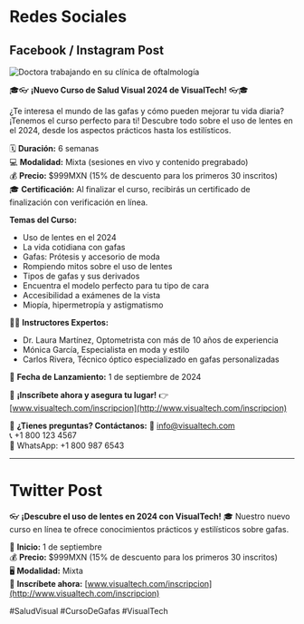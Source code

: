 # Redes Sociales

## Facebook / Instagram Post

![Doctora trabajando en su clínica de oftalmología](https://img.freepik.com/foto-gratis/doctora-trabajando-su-clinica-oftalmologia_23-2149082457.jpg?t=st=1721103069~exp=1721106669~hmac=dc8e789e1a66f5d871188a95e4722f42beb1faa4285cc33cf889be7346228322&w=2000)

🎓👓 **¡Nuevo Curso de Salud Visual 2024 de VisualTech!** 👓🎓

¿Te interesa el mundo de las gafas y cómo pueden mejorar tu vida diaria? ¡Tenemos el curso perfecto para ti! Descubre todo sobre el uso de lentes en el 2024, desde los aspectos prácticos hasta los estilísticos.

🗓 **Duración:** 6 semanas  
💻 **Modalidad:** Mixta (sesiones en vivo y contenido pregrabado)  
💰 **Precio:** $999MXN (15% de descuento para los primeros 30 inscritos)  
🎓 **Certificación:** Al finalizar el curso, recibirás un certificado de finalización con verificación en línea.

**Temas del Curso:**
- Uso de lentes en el 2024
- La vida cotidiana con gafas
- Gafas: Prótesis y accesorio de moda
- Rompiendo mitos sobre el uso de lentes
- Tipos de gafas y sus derivados
- Encuentra el modelo perfecto para tu tipo de cara
- Accesibilidad a exámenes de la vista
- Miopía, hipermetropía y astigmatismo

👩‍🏫 **Instructores Expertos:**
- Dr. Laura Martínez, Optometrista con más de 10 años de experiencia
- Mónica García, Especialista en moda y estilo
- Carlos Rivera, Técnico óptico especializado en gafas personalizadas

📅 **Fecha de Lanzamiento:** 1 de septiembre de 2024

🔗 **¡Inscríbete ahora y asegura tu lugar!** 👉 [www.visualtech.com/inscripcion](http://www.visualtech.com/inscripcion)

💬 **¿Tienes preguntas? Contáctanos:**
📧 info@visualtech.com  
📞 +1 800 123 4567  
📲 WhatsApp: +1 800 987 6543

---

# Twitter Post

👓 **¡Descubre el uso de lentes en 2024 con VisualTech!** 🎓 Nuestro nuevo curso en línea te ofrece conocimientos prácticos y estilísticos sobre gafas.

📅 **Inicio:** 1 de septiembre  
💰 **Precio:** $999MXN (15% de descuento para los primeros 30 inscritos)  
🖥️ **Modalidad:** Mixta  
🔗 **Inscríbete ahora:** [www.visualtech.com/inscripcion](http://www.visualtech.com/inscripcion)

#SaludVisual #CursoDeGafas #VisualTech